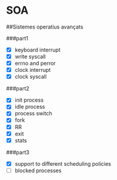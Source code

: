 # SOA

##Sistemes operatius avançats

###part1
- [x] keyboard interrupt
- [x] write syscall
- [x] errno and perror
- [x] clock interrupt
- [x] clock syscall

###part2
- [x] init process
- [x] idle process
- [x] process switch
- [x] fork
- [x] RR
- [x] exit
- [x] stats
 
###part3
- [x] support to different scheduling policies
- [ ] blocked processes
